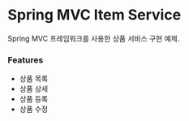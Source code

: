 # Spring MVC Item Service
 Spring MVC 프레임워크를 사용한 상품 서비스 구현 예제.

 ### Features
 - 상품 목록
 - 상품 상세
 - 상품 등록
 - 상품 수정
